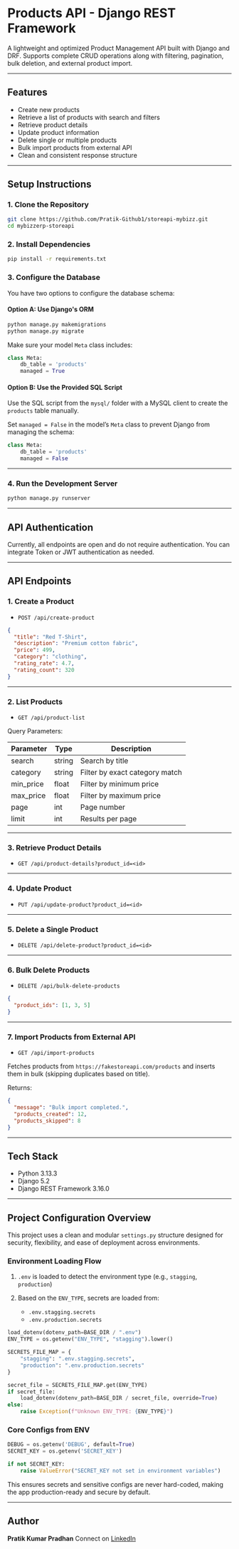 # Products API - Django REST Framework

A lightweight and optimized Product Management API built with Django and DRF. Supports complete CRUD operations along with filtering, pagination, bulk deletion, and external product import.

---

## Features

* Create new products
* Retrieve a list of products with search and filters
* Retrieve product details
* Update product information
* Delete single or multiple products
* Bulk import products from external API
* Clean and consistent response structure

---

## Setup Instructions

### 1. Clone the Repository

```bash
git clone https://github.com/Pratik-Github1/storeapi-mybizz.git
cd mybizzerp-storeapi
```

### 2. Install Dependencies

```bash
pip install -r requirements.txt
```

### 3. Configure the Database

You have two options to configure the database schema:

#### Option A: Use Django's ORM

```bash
python manage.py makemigrations
python manage.py migrate
```

Make sure your model `Meta` class includes:

```python
class Meta:
    db_table = 'products'
    managed = True
```

#### Option B: Use the Provided SQL Script

Use the SQL script from the `mysql/` folder with a MySQL client to create the `products` table manually.

Set `managed = False` in the model’s `Meta` class to prevent Django from managing the schema:

```python
class Meta:
    db_table = 'products'
    managed = False
```

---

### 4. Run the Development Server

```bash
python manage.py runserver
```

---

## API Authentication

Currently, all endpoints are open and do not require authentication. You can integrate Token or JWT authentication as needed.

---

## API Endpoints

### 1. Create a Product

* `POST /api/create-product`

```json
{
  "title": "Red T-Shirt",
  "description": "Premium cotton fabric",
  "price": 499,
  "category": "clothing",
  "rating_rate": 4.7,
  "rating_count": 320
}
```

---

### 2. List Products

* `GET /api/product-list`

Query Parameters:

| Parameter  | Type   | Description                    |
| ---------- | ------ | ------------------------------ |
| search     | string | Search by title                |
| category   | string | Filter by exact category match |
| min\_price | float  | Filter by minimum price        |
| max\_price | float  | Filter by maximum price        |
| page       | int    | Page number                    |
| limit      | int    | Results per page               |

---

### 3. Retrieve Product Details

* `GET /api/product-details?product_id=<id>`

---

### 4. Update Product

* `PUT /api/update-product?product_id=<id>`

---

### 5. Delete a Single Product

* `DELETE /api/delete-product?product_id=<id>`

---

### 6. Bulk Delete Products

* `DELETE /api/bulk-delete-products`

```json
{
  "product_ids": [1, 3, 5]
}
```

---

### 7. Import Products from External API

* `GET /api/import-products`

Fetches products from `https://fakestoreapi.com/products` and inserts them in bulk (skipping duplicates based on title).

Returns:

```json
{
  "message": "Bulk import completed.",
  "products_created": 12,
  "products_skipped": 8
}
```

---

## Tech Stack

* Python 3.13.3
* Django 5.2
* Django REST Framework 3.16.0

---

## Project Configuration Overview

This project uses a clean and modular `settings.py` structure designed for security, flexibility, and ease of deployment across environments.

### Environment Loading Flow

1. `.env` is loaded to detect the environment type (e.g., `stagging`, `production`)
2. Based on the `ENV_TYPE`, secrets are loaded from:

   * `.env.stagging.secrets`
   * `.env.production.secrets`

```python
load_dotenv(dotenv_path=BASE_DIR / ".env")
ENV_TYPE = os.getenv("ENV_TYPE", "stagging").lower()

SECRETS_FILE_MAP = {
    "stagging": ".env.stagging.secrets",
    "production": ".env.production.secrets"
}

secret_file = SECRETS_FILE_MAP.get(ENV_TYPE)
if secret_file:
    load_dotenv(dotenv_path=BASE_DIR / secret_file, override=True)
else:
    raise Exception(f"Unknown ENV_TYPE: {ENV_TYPE}")
```

### Core Configs from ENV

```python
DEBUG = os.getenv('DEBUG', default=True)
SECRET_KEY = os.getenv('SECRET_KEY')

if not SECRET_KEY:
    raise ValueError("SECRET_KEY not set in environment variables")
```

This ensures secrets and sensitive configs are never hard-coded, making the app production-ready and secure by default.

---

## Author

**Pratik Kumar Pradhan**
Connect on [LinkedIn](https://www.linkedin.com/in/mr-pratikk/)
